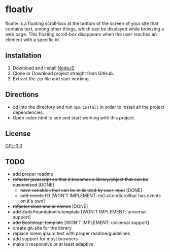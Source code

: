 # floativ
floativ is a floating scroll-box at the bottom of the screen of your site that contains text, among other things, which can be displayed while browsing a web page. This floating scroll-box disappears when the user reaches an element with a specific id.

## Installation
1. Download and install [NodeJS](https://nodejs.org/)
2. Clone or Download project straight from GitHub.
3. Extract the zip file and start working.

## Directions
* cd into the directory and run `npm install` in order to install all the project dependencies.
* Open index.html to see and start working with this project.

## License
[GPL-3.0](LICENSE)

## TODO ##
- add proper readme
- ~~refactor javascript so that it becomes a library/object that can be customized~~ [DONE]
  - ~~have variables that can be initialized by user input~~ [DONE]
  - ~~add events (?)~~ [WON'T IMPLEMENT: mCustomScrollbar has events on it's own]
- ~~refactor class and id names~~ [DONE]
- ~~add Zurb Foundation's template~~ [WON'T IMPLEMENT: universal support]
- ~~add Bootstrap' template~~ [WON'T IMPLEMENT: universal support]
- create git-site for the library
- replace lorem ipsum text with proper readme/guidelines
- add support for most browsers
- make it responsive or at least adaptive

